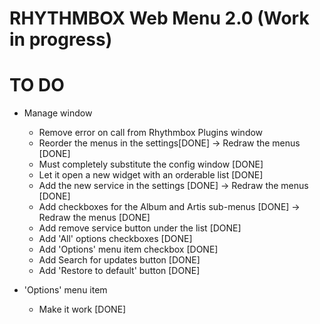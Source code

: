 RHYTHMBOX Web Menu 2.0 (Work in progress)
======================

TO DO
=====
- Manage window
  - Remove error on call from Rhythmbox Plugins window
  - Reorder the menus in the settings[DONE] -> Redraw the menus [DONE]
  - Must completely substitute the config window [DONE]
  - Let it open a new widget with an orderable list [DONE]
  - Add the new service in the settings [DONE] -> Redraw the menus [DONE]
  - Add checkboxes for the Album and Artis sub-menus [DONE] -> Redraw the menus [DONE]
  - Add remove service button under the list [DONE]
  - Add 'All' options checkboxes [DONE]
  - Add 'Options' menu item checkbox [DONE]
  - Add Search for updates button [DONE]
  - Add 'Restore to default' button [DONE]

- 'Options' menu item
  - Make it work  [DONE]
